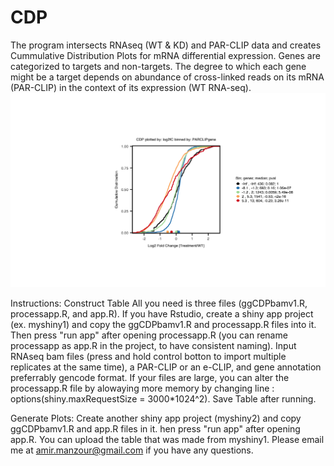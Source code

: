 # CDP
The program intersects RNAseq (WT & KD) and PAR-CLIP data and creates Cummulative Distribution Plots for mRNA differential expression. Genes are categorized to targets and non-targets. The degree to which each gene might be a target depends on abundance of cross-linked reads on its mRNA (PAR-CLIP) in the context of its expression (WT RNA-seq). 
![picture](CDP.png)

Instructions: 
Construct Table
All you need is three files (ggCDPbamv1.R, processapp.R, and app.R). If you have Rstudio, create a shiny app project (ex. myshiny1) and copy the ggCDPbamv1.R and processapp.R files into it. Then press "run app" after opening processapp.R (you can rename processapp as app.R in the project, to have consistent naming). Input RNAseq bam files (press and hold control botton to import multiple replicates at the same time), a PAR-CLIP or an e-CLIP, and gene annotation preferrably gencode format. If your files are large, you can alter the processapp.R file by alowaying more memory by changing line : options(shiny.maxRequestSize = 3000*1024^2). Save Table after running.

Generate Plots:
Create another shiny app project (myshiny2) and copy ggCDPbamv1.R and app.R files in it. hen press "run app" after opening app.R. You can upload the table that was made from myshiny1.
Please email me at amir.manzour@gmail.com if you have any questions.
